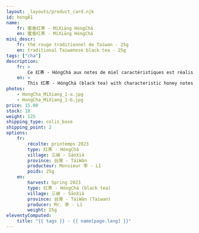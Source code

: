 ```yaml
---
layout: _layouts/product_card.njk
id: hongA1
name:
    fr: 蜜香红茶 - MìXiāng HóngChá
    en: 蜜香红茶 - MìXiāng HóngChá
mini_descr:
    fr: thé rouge traditionnel de Taïwan - 25g
    en: traditional Taiwanese black tea - 25g
tags: ["cha"]
description: 
    fr: >
        Ce 红茶 - HóngChá aux notes de miel caractéristiques est réalisé avec le cultivar endémique 青心柑仔 - QīngXīnGānZǐ de 三峡 - SānXiá. La famille de Monsieur 李 - Lǐ cultive le thé depuis trois générations.<!--more--> Il possède deux jardins de thé à 三峡 - SānXiá, à la périphérie de Taipei, et à 南投 - Nántóu, dans le centre de 臺灣 - Táiwān. Je le connais depuis dix ans, et il a toujours fidèlement conservé son sérieux et sa sincérité dans la préparation du thé.
    en: >
        This 红茶 - HóngChá (black tea) with characteristic honey notes is made using the endemic cultivar 青心柑仔 - QīngXīnGānZǐ from 三峡 - SānXiá. Mr. 李 - Lǐ's family has been cultivating tea for three generations.<!--more--> He owns two tea gardens in 三峡 - SānXiá, on the outskirts of Taipei, and 南投 - Nántóu, in central 臺灣 - Táiwān. I have known him for ten years, and he has always maintained his dedication and sincerity in tea preparation.
photos:
    - HongCha_MiXiang_1-a.jpg
    - HongCha_MiXiang_1-b.jpg
price: 15.00
stock: 10
weight: 125
shipping_type: colis_base
shipping_point: 2
options:
    fr:
        récolte: printemps 2023
        type: 红茶 - HóngChá
        village: 三峡 - SānXiá
        province: 台灣 - TáiWān
        producteur: Monsieur 李 - Lǐ
        poids: 25g
    en:
        harvest: Spring 2023
        type: 红茶 - HóngChá (black tea)
        village: 三峡 - SānXiá
        province: 台灣 - TáiWān (Taiwan)
        producer: Mr. 李 - Lǐ
        weight: 25g
eleventyComputed:
    title: "{{ tags }} - {{ name[page.lang] }}"
---
```

